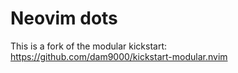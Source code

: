 # Neovim dots
This is a fork of the modular kickstart: https://github.com/dam9000/kickstart-modular.nvim
